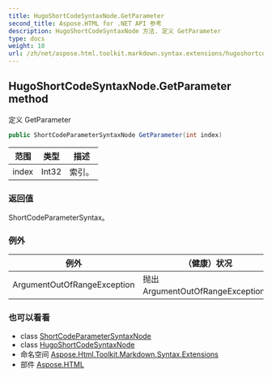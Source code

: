 ```yaml
---
title: HugoShortCodeSyntaxNode.GetParameter
second_title: Aspose.HTML for .NET API 参考
description: HugoShortCodeSyntaxNode 方法. 定义 GetParameter
type: docs
weight: 10
url: /zh/net/aspose.html.toolkit.markdown.syntax.extensions/hugoshortcodesyntaxnode/getparameter/
---
```

## HugoShortCodeSyntaxNode.GetParameter method

定义 GetParameter

```csharp
public ShortCodeParameterSyntaxNode GetParameter(int index)
```

| 范围 | 类型 | 描述 |
| --- | --- | --- |
| index | Int32 | 索引。 |

### 返回值

ShortCodeParameterSyntax。

### 例外

| 例外 | （健康）状况 |
| --- | --- |
| ArgumentOutOfRangeException | 抛出 ArgumentOutOfRangeException。 |

### 也可以看看

* class [ShortCodeParameterSyntaxNode](../../shortcodeparametersyntaxnode/)
* class [HugoShortCodeSyntaxNode](../)
* 命名空间 [Aspose.Html.Toolkit.Markdown.Syntax.Extensions](../../hugoshortcodesyntaxnode/)
* 部件 [Aspose.HTML](../../../)


